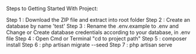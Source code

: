 Steps to Getting Started With Project:

Step 1 : Download the ZIP file and extract into root folder
Step 2 : Create an database by name 'test'
Step 3 : Rename the .env.example to .env and Change or Create database credentials according to your database, in .env file
Step 4 : Open Cmd or Terminal "cd to project path"
Step 5 : composer install
Step 6 : php artisan migrate --seed
Step 7 : php artisan serve


